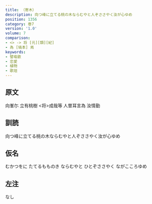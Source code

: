```yaml
---
title: （寄木）
description: 向つ峰に立てる桃の木ならむやと人ぞささやく汝が心ゆめ
position: 1356
category: 巻7
version: '1.0'
volume: 7
comparison:
- <> -> 将 [元][類][紀]
- 為 [塙本] 焉
keywords:
- 譬喩歌
- 恋愛
- 植物
- 歌垣
---
```


## 原文

向峯尓 立有桃樹 <将>成哉等 人曽耳言為 汝情勤

## 訓読

向つ峰に立てる桃の木ならむやと人ぞささやく汝が心ゆめ

## 仮名

むかつをに たてるもものき ならむやと ひとぞささやく ながこころゆめ

## 左注

なし
